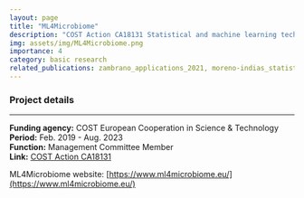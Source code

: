 ```yaml
---
layout: page
title: "ML4Microbiome"
description: "COST Action CA18131 Statistical and machine learning techniques in human microbiome studies"
img: assets/img/ML4Microbiome.png
importance: 4
category: basic research
related_publications: zambrano_applications_2021, moreno-indias_statistical_2021, papoutsoglou_machine_2023, delia_advancing_2023, marcos_zambrano_toolbox_2023
---
```


### **Project details**

***
**Funding agency:** COST European Cooperation in Science & Technology  
**Period:** Feb. 2019 - Aug. 2023  
**Function:** Management Committee Member  
**Link:** [COST Action CA18131](https://www.cost.eu/actions/CA18131/)  


ML4Microbiome website: [https://www.ml4microbiome.eu/](https://www.ml4microbiome.eu/)

